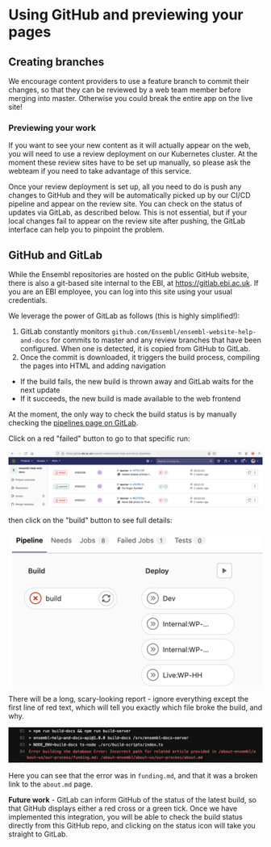 # Using GitHub and previewing your pages

## Creating branches

We encourage content providers to use a feature branch to commit their changes, so that they can be reviewed by a web team member before merging into master. Otherwise you could break the entire app on the live site!

### Previewing your work

If you want to see your new content as it will actually appear on the web, you will need to use a review deployment on our Kubernetes cluster. At the moment these review sites have to be set up manually, so please ask the webteam if you need to take advantage of this service. 

Once your review deployment is set up, all you need to do is push any changes to GitHub and they will be automatically picked up by our CI/CD pipeline and appear on the review site. You can check on the status of updates via GitLab, as described below. This is not essential, but if your local changes fail to appear on the review site after pushing, the GitLab interface can help you to pinpoint the problem.  

## GitHub and GitLab

While the Ensembl repositories are hosted on the public GitHub website, there is also a git-based site internal to the EBI, at https://gitlab.ebi.ac.uk. If you are an EBI employee, you can log into this site using your usual credentials.

We leverage the power of GitLab as follows (this is highly simplified!):

1. GitLab constantly monitors `github.com/Ensembl/ensembl-website-help-and-docs` for commits to master and any review branches that have been configured. When one is detected, it is copied from GitHub to GitLab.
1. Once the commit is downloaded, it triggers the build process, compiling the pages into HTML and adding navigation
  - If the build fails, the new build is thrown away and GitLab waits for the next update
  - If it succeeds, the new build is made available to the web frontend

At the moment, the only way to check the build status is by manually checking the [pipelines page on GitLab](https://gitlab.ebi.ac.uk/ensembl-web/ensembl-help-and-docs/-/pipelines).

Click on a red "failed" button to go to that specific run:

![GitLab screenshot showing list of builds](media/builds.png)

then click on the "build" button to see full details:

![GitLab screenshot showing failed build](media/failed.png)

There will be a long, scary-looking report - ignore everything except the first line of red text, which will tell you exactly which file broke the build, and why.

![GitLab screenshot showing error report](media/errors.png)

Here you can see that the error was in `funding.md`, and that it was a broken link to the `about.md` page.

**Future work** - GitLab can inform GitHub of the status of the latest build, so that GitHub displays either a red cross or a green tick. Once we have implemented this integration, you will be able to check the build status directly from this GitHub repo, and clicking on the status icon will take you straight to GitLab.


